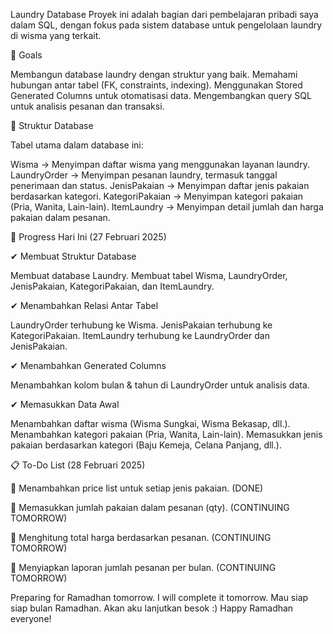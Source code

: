 Laundry Database
Proyek ini adalah bagian dari pembelajaran pribadi saya dalam SQL, dengan fokus pada sistem database untuk pengelolaan laundry di wisma yang terkait. 

🚀 Goals

Membangun database laundry dengan struktur yang baik.
Memahami hubungan antar tabel (FK, constraints, indexing).
Menggunakan Stored Generated Columns untuk otomatisasi data.
Mengembangkan query SQL untuk analisis pesanan dan transaksi.


📂 Struktur Database

Tabel utama dalam database ini:

Wisma → Menyimpan daftar wisma yang menggunakan layanan laundry.
LaundryOrder → Menyimpan pesanan laundry, termasuk tanggal penerimaan dan status.
JenisPakaian → Menyimpan daftar jenis pakaian berdasarkan kategori.
KategoriPakaian → Menyimpan kategori pakaian (Pria, Wanita, Lain-lain).
ItemLaundry → Menyimpan detail jumlah dan harga pakaian dalam pesanan.

📌 Progress Hari Ini (27 Februari 2025)


✔ Membuat Struktur Database

Membuat database Laundry.
Membuat tabel Wisma, LaundryOrder, JenisPakaian, KategoriPakaian, dan ItemLaundry.


✔ Menambahkan Relasi Antar Tabel

LaundryOrder terhubung ke Wisma.
JenisPakaian terhubung ke KategoriPakaian.
ItemLaundry terhubung ke LaundryOrder dan JenisPakaian.


✔ Menambahkan Generated Columns

Menambahkan kolom bulan & tahun di LaundryOrder untuk analisis data.


✔ Memasukkan Data Awal

Menambahkan daftar wisma (Wisma Sungkai, Wisma Bekasap, dll.).
Menambahkan kategori pakaian (Pria, Wanita, Lain-lain).
Memasukkan jenis pakaian berdasarkan kategori (Baju Kemeja, Celana Panjang, dll.).




📋 To-Do List (28 Februari 2025)


🔹 Menambahkan price list untuk setiap jenis pakaian. (DONE)

🔹 Memasukkan jumlah pakaian dalam pesanan (qty). (CONTINUING TOMORROW)

🔹 Menghitung total harga berdasarkan pesanan. (CONTINUING TOMORROW)

🔹 Menyiapkan laporan jumlah pesanan per bulan. (CONTINUING TOMORROW)

Preparing for Ramadhan tomorrow. I will complete it tomorrow.
Mau siap siap bulan Ramadhan. Akan aku lanjutkan besok :) Happy Ramadhan everyone!



